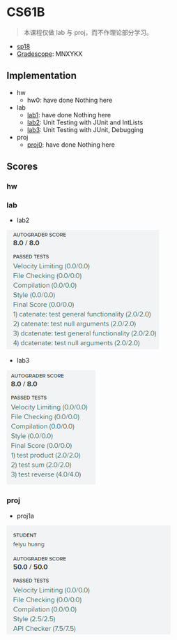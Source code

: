 # CS61B

> 本课程仅做 lab 与 proj，而不作理论部分学习。

* [sp18](https://sp18.datastructur.es/index.html)
* [Gradescope](https://gradescope.com): MNXYKX

## Implementation

* hw
    * hw0: have done Nothing here
* lab
    * [lab1](./lab1): have done Nothing here
    * [lab2](./lab2): Unit Testing with JUnit and IntLists
    * [lab3](./lab3): Unit Testing with JUnit, Debugging
* proj
    * [proj0](./proj0): have done Nothing here

## Scores

### hw

### lab

* lab2

![lab2](./img/lab2.png)

* lab3

![lab3](./img/lab3.png)

### proj

* proj1a

![proj1a](./img/proj1a.png)

